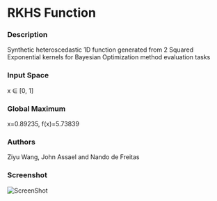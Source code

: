 # RKHS Function

### Description
Synthetic heteroscedastic 1D function generated from 2 Squared Exponential kernels for Bayesian Optimization method evaluation tasks 

### Input Space
x ∈ [0, 1]

### Global Maximum
x=0.89235, f(x)=5.73839

### Authors
Ziyu Wang, John Assael and Nando de Freitas

### Screenshot
![ScreenShot](https://raw.github.com/iassael/function-rkhs/master/screenshot.jpg)